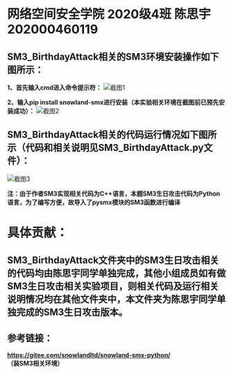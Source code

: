 网络空间安全学院 2020级4班 陈思宇 202000460119
<br />
=
SM3_BirthdayAttack相关的SM3环境安装操作如下图所示：
-

**1、首先输入cmd进入命令提示符：**
![截图1](https://user-images.githubusercontent.com/109191115/180785289-3575d690-b084-481f-a544-577d162de337.jpg)

**2、输入pip install snowland-smx进行安装（本实验相关环境在截图前已预先安装成功）：**
![截图2](https://user-images.githubusercontent.com/109191115/180785303-2d507bf7-f33f-4e84-865d-85114b2f9829.jpg)


SM3_BirthdayAttack相关的代码运行情况如下图所示（代码和相关说明见SM3_BirthdayAttack.py文件）：
-
![截图3](https://user-images.githubusercontent.com/109191115/180785332-9874e0ca-f942-4a9d-a841-b45a1f014599.jpg)

**注：由于作者SM3实现相关代码为C++语言，本题SM3生日攻击代码为Python语言，为了编写方便，故导入了pysmx模块的SM3函数进行编译**

具体贡献：
=
SM3_BirthdayAttack文件夹中的SM3生日攻击相关的代码均由陈思宇同学单独完成，其他小组成员如有做SM3生日攻击相关实验项目，则相关代码及运行相关说明情况均在其他文件夹中，本文件夹为陈思宇同学单独完成的SM3生日攻击版本。
-
参考链接：
-
**https://gitee.com/snowlandltd/snowland-smx-python/**
**（装SM3相关环境）**
